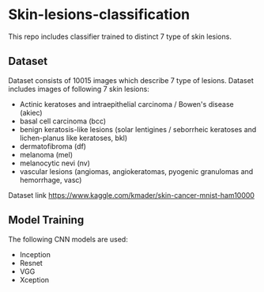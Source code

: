 # Skin-lesions-classification
This repo includes classifier trained to distinct 7 type of skin lesions.
## Dataset
Dataset consists of 10015 images which describe 7 type of lesions.
Dataset includes images of following 7 skin lesions:
* Actinic keratoses and intraepithelial carcinoma / Bowen's disease (akiec)
* basal cell carcinoma (bcc)
* benign keratosis-like lesions (solar lentigines / seborrheic keratoses and lichen-planus like keratoses, bkl)
* dermatofibroma (df)
* melanoma (mel)
* melanocytic nevi (nv) 
* vascular lesions (angiomas, angiokeratomas, pyogenic granulomas and hemorrhage, vasc)

Dataset link https://www.kaggle.com/kmader/skin-cancer-mnist-ham10000

## Model Training
The following CNN models are used:
* Inception
* Resnet
* VGG
* Xception
